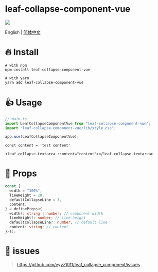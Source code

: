 # leaf-collapse-component-vue

<img src="https://img.shields.io/badge/vue-%5E3.2.45-green">

English | [简体中文](./README-zh_CN.md)

# 🔥 Install

```shell
# with npm
npm install leaf-collapse-component-vue

# with yarn
yarn add leaf-collapse-component-vue
```

# 👍 Usage

```javascript
// main.ts
import LeafCollapseComponentVue from "leaf-collapse-component-vue";
import "leaf-collapse-component-vue/lib/style.css";

app.use(LeafCollapseComponentVue);
```

```vue
const content = 'test content'

<leaf-collapse-textarea :content="content"></leaf-collapse-textarea>
```

# 📌 Props

```ts
const {
  width = "100%",
  lineHeight = 20,
  defaultCollapseLine = 3,
  content,
} = defineProps<{
  width?: string | number; // component width
  lineHeight?: number; // line-height
  defaultCollapseLine?: number; // default line
  content: string; // content
}>();
```

# 👐 issues

> https://github.com/yyyz1011/leaf_collapse_component/issues
